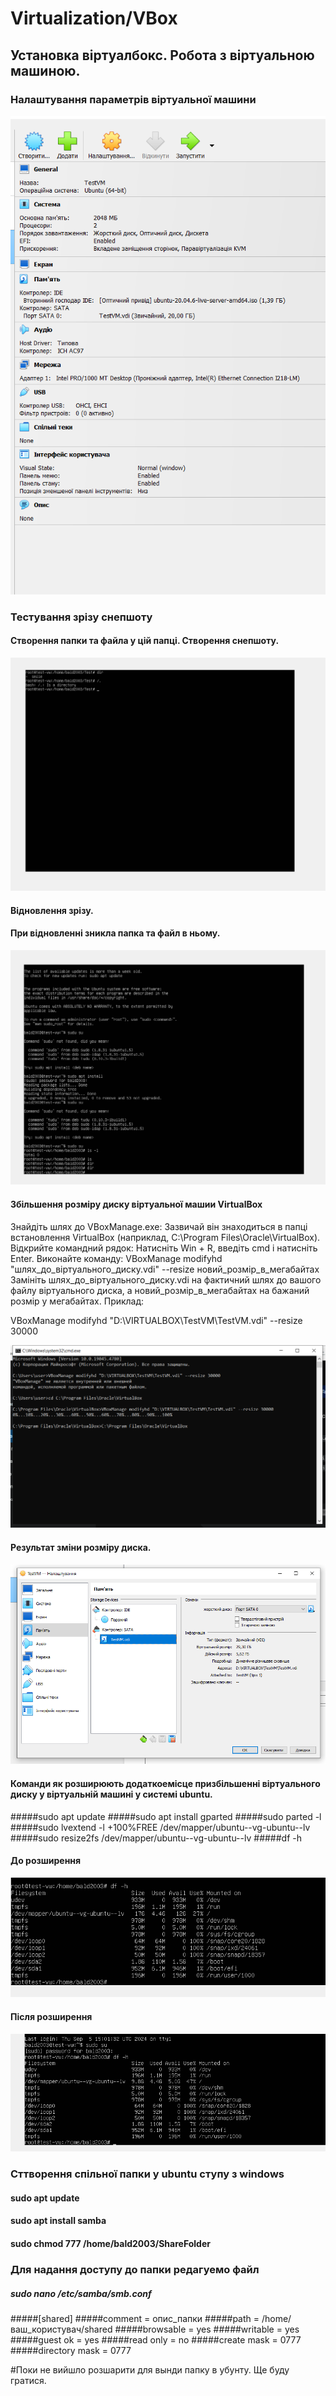 # Virtualization/VBox

## Установка віртуалбокс. Робота з віртуальною машиною. 


### Налаштування параметрів віртуальної машини

![Параметри віртуальної машини]( Screenshots/TestVM.PNG)

### Тестування зрізу снепшоту
#### Створення папки та файла у цій папці. Створення снепшоту.
![Створення папки та файла цу цій папці. Створення снепшоту.]( Screenshots/TestSnapShot1.PNG)

#### Відновлення зрізу.
#### При відновленні зникла папка та файл в ньому.
![Створення папки та файла цу цій папці. Створення снепшоту.]( Screenshots/TestSnapShot2.PNG)


#### Збільшення розміру диску віртуальної машии VirtualBox
Знайдіть шлях до VBoxManage.exe: Зазвичай він знаходиться в папці встановлення VirtualBox (наприклад, C:\Program Files\Oracle\VirtualBox).
Відкрийте командний рядок:
Натисніть Win + R, введіть cmd і натисніть Enter.
Виконайте команду:
VBoxManage modifyhd "шлях_до_віртуального_диску.vdi" --resize новий_розмір_в_мегабайтах
Замініть шлях_до_віртуального_диску.vdi на фактичний шлях до вашого файлу віртуального диска, а новий_розмір_в_мегабайтах на бажаний розмір у мегабайтах.
Приклад:

VBoxManage modifyhd "D:\VIRTUALBOX\TestVM\TestVM.vdi" --resize 30000

![Зміна розміру диску віртуальної машини.]( Screenshots/resizeHddVdi.PNG)
#### Результат зміни розміру диска.
![Результат зміни розміру диску віртуальної машини.]( Screenshots/resizeHddVdiResult.PNG)
#### Команди як розширюють додаткоемісце призбільшенні віртуального диску у віртуальній машині у системі ubuntu.
#####sudo apt update
#####sudo apt install gparted
#####sudo parted -l
#####sudo lvextend -l +100%FREE /dev/mapper/ubuntu--vg-ubuntu--lv
#####sudo resize2fs /dev/mapper/ubuntu--vg-ubuntu--lv
#####df -h
#### До розширення
![Перегляд файлової розмітки убунту]( Screenshots/HddAfterResize.PNG)
#### Після розширення
![Розширення вільного місця у убунту]( Screenshots/currentHddSize.PNG)

### Сттворення спільної папки у ubuntu ступу з windows
#### sudo apt update
#### sudo apt install samba
#### sudo chmod 777 /home/bald2003/ShareFolder 
### Для надання доступу до папки редагуемо файл 
##### sudo nano /etc/samba/smb.conf
#####[shared]
#####comment = опис_папки
#####path = /home/ваш_користувач/shared
#####browsable = yes
#####writable = yes
#####guest ok = yes
#####read only = no
#####create mask = 0777
#####directory mask = 0777

#Поки не вийшло розшарити для вынди папку в убунту. Ще буду гратися.

